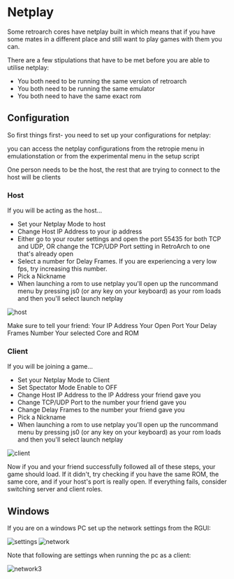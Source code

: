 # Netplay

Some retroarch cores have netplay built in which means that if you have some mates in a different place and still want to play games with them you can.

There are a few stipulations that have to be met before you are able to utilise netplay:

- You both need to be running the same version of retroarch
- You both need to be running the same emulator
- You both need to have the same exact rom

## Configuration

So first things first- you need to set up your configurations for netplay:

you can access the netplay configurations from the retropie menu in emulationstation or from the experimental menu in the setup script

One person needs to be the host, the rest that are trying to connect to the host will be clients

### Host

If you will be acting as the host...

- Set your Netplay Mode to host
- Change Host IP Address to your ip address
- Either go to your router settings and open the port 55435 for both TCP and UDP, OR change the TCP/UDP Port setting in RetroArch to one that's already open
- Select a number for Delay Frames. If you are experiencing a very low fps, try increasing this number.
- Pick a Nickname
- When launching a rom to use netplay you'll open up the runcommand menu by pressing js0 (or any key on your keyboard) as your rom loads and then you'll select launch netplay

![host](https://cloud.githubusercontent.com/assets/10035308/10062467/1c89bb58-6220-11e5-942b-7892d4b82050.png)

Make sure to tell your friend:
Your IP Address
Your Open Port
Your Delay Frames Number
Your selected Core and ROM

### Client

If you will be joining a game...

- Set your Netplay Mode to Client
- Set Spectator Mode Enable to OFF
- Change Host IP Address to the IP Address your friend gave you
- Change TCP/UDP Port to the number your friend gave you
- Change Delay Frames to the number your friend gave you
- Pick a Nickname
- When launching a rom to use netplay you'll open up the runcommand menu by pressing js0 (or any key on your keyboard) as your rom loads and then you'll select launch netplay

![client](https://cloud.githubusercontent.com/assets/10035308/10062468/2046ec02-6220-11e5-9d42-f58779986f93.png)

Now if you and your friend successfully followed all of these steps, your game should load. If it didn't, try checking if you have the same ROM, the same core, and if your host's port is really open. If everything fails, consider switching server and client roles. 

## Windows

If you are on a windows PC set up the network settings from the RGUI:

![settings](https://cloud.githubusercontent.com/assets/10035308/10062550/d0d17d8a-6220-11e5-8325-461c0d712668.png)
![network](https://cloud.githubusercontent.com/assets/10035308/10062551/d0d3dd5a-6220-11e5-910f-824cc081b902.png)

Note that following are settings when running the pc as a client:

![network3](https://cloud.githubusercontent.com/assets/10035308/10065131/9a09ef6c-623e-11e5-8b96-19c0254feb1a.png)
